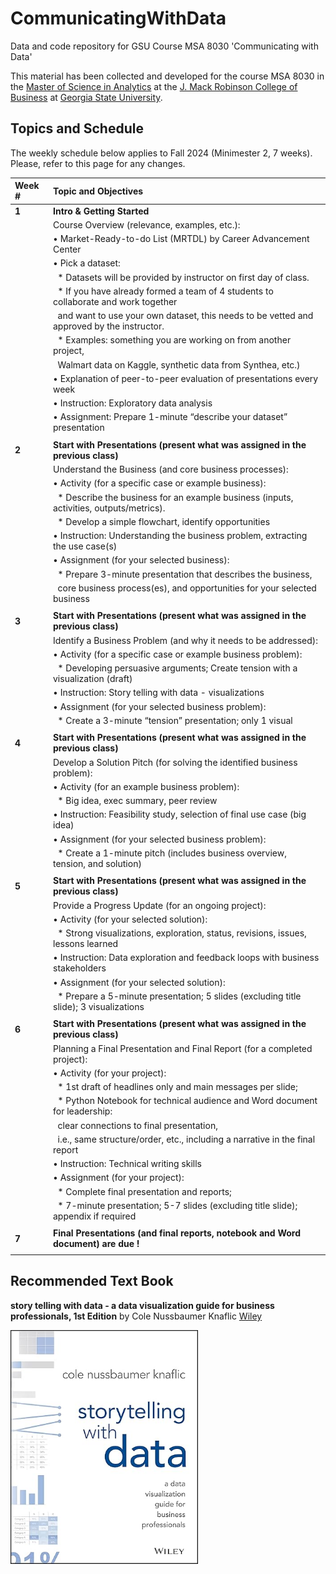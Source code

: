 # CommunicatingWithData
Data and code repository for GSU Course MSA 8030 'Communicating with Data'

This material has been collected and developed for the course MSA 8030 in the [Master of Science in Analytics](https://robinson.gsu.edu/program/data-science-and-analytics-ms/) at the [J. Mack Robinson College of Business](http://robinson.gsu.edu) at [Georgia State University](http://gsu.edu).

## Topics and Schedule
The weekly schedule below applies to Fall 2024 (Minimester 2, 7 weeks). Please, refer to this page for any changes.

|Week # |**Topic and Objectives**
|:--|:-----------------------------------------------
|**1** |**Intro & Getting Started**
|	 |Course Overview (relevance, examples, etc.):
|	 |•	Market-Ready-to-do List (MRTDL) by Career Advancement Center
|	 |•	Pick a dataset:
|	 |  &nbsp; * Datasets will be provided by instructor on first day of class.
|	 |  &nbsp; * If you have already formed a team of 4 students to collaborate and work together 
|	 |  &nbsp; and want to use your own dataset, this needs to be vetted and approved by the instructor. 
|	 |  &nbsp; * Examples: something you are working on from another project,
|	 |  &nbsp; Walmart data on Kaggle, synthetic data from Synthea, etc.)
|	 |•	Explanation of peer-to-peer evaluation of presentations every week
|	 |•	Instruction: Exploratory data analysis
|	 |•	Assignment: Prepare 1-minute “describe your dataset” presentation
|	 |
|**2** |**Start with Presentations (present what was assigned in the previous class)**
|	 |Understand the Business (and core business processes):
|	 |•	Activity (for a specific case or example business): 
|	 |  &nbsp; * Describe the business for an example business (inputs, activities, outputs/metrics). 
|	 |  &nbsp; * Develop a simple flowchart, identify opportunities
|	 |•	Instruction: Understanding the business problem, extracting the use case(s)
|	 |•	Assignment (for your selected business): 
|	 |  &nbsp; * Prepare 3-minute presentation that describes the business, 
|	 |  &nbsp; core business process(es), and opportunities for your selected business
|	 |
|**3** |**Start with Presentations (present what was assigned in the previous class)**
|	 |Identify a Business Problem (and why it needs to be addressed):
|	 |•	Activity (for a specific case or example business problem): 
|	 |  &nbsp; * Developing persuasive arguments; Create tension with a visualization (draft)
|	 |•	Instruction: Story telling with data - visualizations
|	 |•	Assignment (for your selected business problem): 
|	 |  &nbsp; * Create a 3-minute “tension” presentation; only 1 visual
|	 |
|**4** |**Start with Presentations (present what was assigned in the previous class)**
|  |Develop a Solution Pitch (for solving the identified business problem):
|  |•	Activity (for an example business problem): 
|	 |  &nbsp; * Big idea, exec summary, peer review
|  |•	Instruction: Feasibility study, selection of final use case (big idea)
|  |•	Assignment (for your selected business problem): 
|	 |  &nbsp; * Create a 1-minute pitch (includes business overview, tension, and solution)
|	 |
|**5** |**Start with Presentations (present what was assigned in the previous class)**
|	 |Provide a Progress Update (for an ongoing project):
|	 |•	Activity (for your selected solution): 
|	 |  &nbsp; * Strong visualizations, exploration, status, revisions, issues, lessons learned
|	 |•	Instruction: Data exploration and feedback loops with business stakeholders 
|	 |•	Assignment (for your selected solution): 
|	 |  &nbsp; * Prepare a 5-minute presentation; 5 slides (excluding title slide); 3 visualizations
|	 |
|**6** |**Start with Presentations (present what was assigned in the previous class)**
|	 |Planning a Final Presentation and Final Report (for a completed project):
|	 |•	Activity (for your project): 
|	 |  &nbsp; * 1st draft of headlines only and main messages per slide; 
|	 |  &nbsp; * Python Notebook for technical audience and Word document for leadership: 
|	 |  &nbsp; clear connections to final presentation, 
|	 |  &nbsp; i.e., same structure/order, etc., including a narrative in the final report
|	 |•	Instruction: Technical writing skills
|	 |•	Assignment (for your project): 
|	 |  &nbsp; * Complete final presentation and reports; 
|	 |  &nbsp; * 7-minute presentation; 5-7 slides (excluding title slide); appendix if required
|	 |
|**7** |**Final Presentations (and final reports, notebook and Word document) are due !**
|	 |


## Recommended Text Book

**story telling with data - a data visualization guide for business professionals, 1st Edition** by Cole Nussbaumer Knaflic [Wiley](https://www.wiley.com/en-us/Storytelling+with+Data%3A+A+Data+Visualization+Guide+for+Business+Professionals-p-9781119002253/)

<img src="story-telling-with-data-book-cover.jpg" alt="Book Cover" style="width: 300px; float: left; margin-right: 20px;"/>
